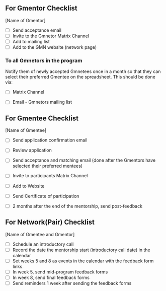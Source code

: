 ## For Gmentor Checklist
[Name of Gmentor]
- [ ] Send acceptance email
- [ ] Invite to the Gmnetor Matrix Channel
- [ ] Add to mailing list
- [ ] Add to the GMN website (network page)

### To all Gmnetors in the program
Notify them of newly accepted Gmnetees once in a month so that they can select their preferred Gmentee on the spreadsheet. This should be done via:
- [ ] Matrix Channel
- [ ] Email - Gmnetors mailing list


## For Gmentee Checklist
[Name of Gmentee]
- [ ] Send application confirmation email
- [ ] Review application
- [ ] Send acceptance and matching email (done after the Gmentors have selected their preferred mentees)
- [ ] Invite to participants Matrix Channel
- [ ] Add to Website
- [ ] Send Certificate of participation
- [ ] 2 months after the end of the mentorship, send post-feedback


## For Network(Pair) Checklist
[Name of Gmentee and Gmentor]
- [ ] Schedule an introductory call
- [ ] Record the date the mentorship start (introductory call date) in the calendar
- [ ] Set weeks 5 and 8 as events in the calendar with the feedback form links.
- [ ] In week 5, send mid-program feedback forms
- [ ] In week 8, send final feedback forms
- [ ] Send reminders 1 week after sending the feedback forms

